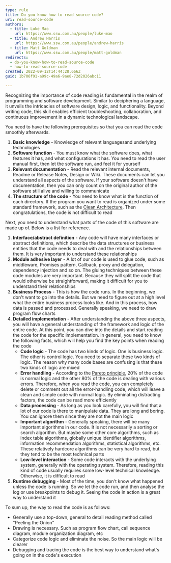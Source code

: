 ```yaml
---
type: rule
title: Do you know how to read source code?
uri: read-source-code
authors:
  - title: Luke Mao
    url: https://www.ssw.com.au/people/luke-mao
  - title: Andrew Harris
    url: https://www.ssw.com.au/people/andrew-harris
  - title: Matt Goldman
    url: https://www.ssw.com.au/people/matt-goldman
redirects:
  - do-you-know-how-to-read-source-code
  - how-to-read-source-code
created: 2022-09-12T14:44:28.666Z
guid: 1b706f91-a99c-49a6-9ae8-72d2026abc11

---
```


Recognizing the importance of code reading is fundamental in the realm of programming and software development. Similar to deciphering a language, it unveils the intricacies of software design, logic, and functionality. Beyond writing code, this skill enables efficient troubleshooting, collaboration, and continuous improvement in a dynamic technological landscape.

You need to have the following prerequisites so that you can read the code smoothly afterwards.

1. **Basic knowledge** - Knowledge of relevant languages ​​and underlying technologies
2. **Software function** - You must know what the software does, what features it has, and what configurations it has. You need to read the user manual first, then let the software run, and feel it for yourself
3. **Relevant documentation** - Read the relevant internal documents, Readme or Release Notes, Design or Wiki. These documents can let you understand all aspects of the software. If your software doesn't have documentation, then you can only count on the original author of the software still alive and willing to communicate
4. **The structure of the code** - You need to know what is the function of each directory. If the program you want to read is organized under some standard framework, such as the [Clean Architecture](https://github.com/jasontaylordev/CleanArchitecture). Then congratulations, the code is not difficult to read

Next, you need to understand what parts of the code of this software are made up of. Below is a list for reference.

1. **Interface/abstract definition** - Any code will have many interfaces or abstract definitions, which describe the data structures or business entities that the code needs to deal with and the relationships between them. It is very important to understand these relationships
2. **Module adhesive layer** - A lot of our code is used to glue code, such as middleware, Promises pattern, Callback, proxy and delegation, dependency injection and so on. The gluing techniques between these code modules are very important. Because they will split the code that would otherwise be straightforward, making it difficult for you to understand their relationships
3. **Business Process** - This is how the code runs. In the beginning, we don't want to go into the details. But we need to figure out at a high level what the entire business process looks like. And in this process, how data is passed and processed. Generally speaking, we need to draw program flow charts
4. **Detailed implementation** - After understanding the above three aspects, you will have a general understanding of the framework and logic of the entire code. At this point, you can dive into the details and start reading the code for the specific implementation. In general, you need to know the following facts, which will help you find the key points when reading the code
    * **Code logic** - The code has two kinds of logic. One is business logic. The other is control logic. You need to separate these two kinds of logic. The reason why many code bases are confusing is that these two kinds of logic are mixed
    * **Error handling** - According to the [Pareto principle](https://en.wikipedia.org/wiki/Pareto_principle), 20% of the code is normal logic and the other 80% of the code is dealing with various errors. Therefore, when you read the code, you can completely delete or comment out all the error-handling code, which will leave a clean and simple code with normal logic. By eliminating distracting factors, the code can be read more efficiently
    * **Data processing** - As long as you look carefully, you will find that a lot of our code is there to manipulate data. They are long and boring. You can ignore them since they are not the main logic
    * **Important algorithm** - Generally speaking, there will be many important algorithms in our code. It is not necessarily a sorting or search algorithm. But maybe some other core algorithms, such as index table algorithms, globally unique identifier algorithms, information recommendation algorithms, statistical algorithms, etc. These relatively hardcore algorithms can be very hard to read, but they tend to be the most technical parts
    * **Low-level interaction** - Some code interacts with the underlying system, generally with the operating system. Therefore, reading this kind of code usually requires some low-level technical knowledge. Otherwise, it is difficult to read
5. **Runtime debugging** - Most of the time, you don't know what happened unless the code is running. So we let the code run, and then analyse the log or use breakpoints to debug it. Seeing the code in action is a great way to understand it

To sum up, the way to read the code is as follows:

* Generally use a top-down, general to detail reading method called "Peeling the Onion"
* Drawing is necessary. Such as program flow chart, call sequence diagram, module organization diagram, etc
* Categorize code logic and eliminate the noise. So the main logic will be clearer
* Debugging and tracing the code is the best way to understand what's going on in the code's execution
